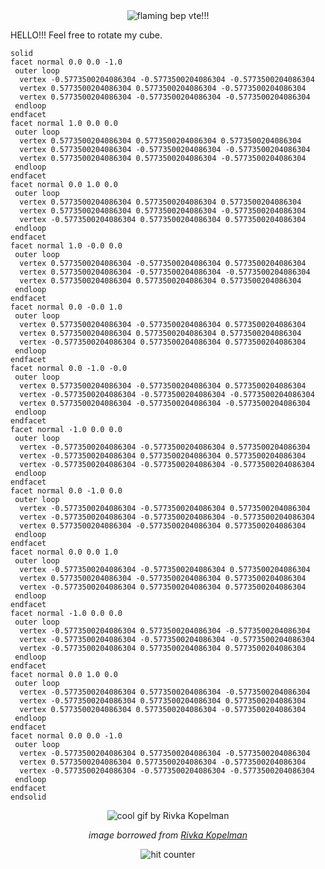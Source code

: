 <div align="center">
<img alt="flaming bep vte!!!" src="https://user-images.githubusercontent.com/8226605/166156954-253b8809-40aa-4657-9527-bbbd69f4cf30.gif" align="center">
</div>

HELLO!!! Feel free to rotate my cube.

```stl
solid
facet normal 0.0 0.0 -1.0
 outer loop
  vertex -0.5773500204086304 -0.5773500204086304 -0.5773500204086304
  vertex 0.5773500204086304 0.5773500204086304 -0.5773500204086304
  vertex 0.5773500204086304 -0.5773500204086304 -0.5773500204086304
 endloop
endfacet
facet normal 1.0 0.0 0.0
 outer loop
  vertex 0.5773500204086304 0.5773500204086304 0.5773500204086304
  vertex 0.5773500204086304 -0.5773500204086304 -0.5773500204086304
  vertex 0.5773500204086304 0.5773500204086304 -0.5773500204086304
 endloop
endfacet
facet normal 0.0 1.0 0.0
 outer loop
  vertex 0.5773500204086304 0.5773500204086304 0.5773500204086304
  vertex 0.5773500204086304 0.5773500204086304 -0.5773500204086304
  vertex -0.5773500204086304 0.5773500204086304 0.5773500204086304
 endloop
endfacet
facet normal 1.0 -0.0 0.0
 outer loop
  vertex 0.5773500204086304 -0.5773500204086304 0.5773500204086304
  vertex 0.5773500204086304 -0.5773500204086304 -0.5773500204086304
  vertex 0.5773500204086304 0.5773500204086304 0.5773500204086304
 endloop
endfacet
facet normal 0.0 -0.0 1.0
 outer loop
  vertex 0.5773500204086304 -0.5773500204086304 0.5773500204086304
  vertex 0.5773500204086304 0.5773500204086304 0.5773500204086304
  vertex -0.5773500204086304 0.5773500204086304 0.5773500204086304
 endloop
endfacet
facet normal 0.0 -1.0 -0.0
 outer loop
  vertex 0.5773500204086304 -0.5773500204086304 0.5773500204086304
  vertex -0.5773500204086304 -0.5773500204086304 -0.5773500204086304
  vertex 0.5773500204086304 -0.5773500204086304 -0.5773500204086304
 endloop
endfacet
facet normal -1.0 0.0 0.0
 outer loop
  vertex -0.5773500204086304 -0.5773500204086304 0.5773500204086304
  vertex -0.5773500204086304 0.5773500204086304 0.5773500204086304
  vertex -0.5773500204086304 -0.5773500204086304 -0.5773500204086304
 endloop
endfacet
facet normal 0.0 -1.0 0.0
 outer loop
  vertex -0.5773500204086304 -0.5773500204086304 0.5773500204086304
  vertex -0.5773500204086304 -0.5773500204086304 -0.5773500204086304
  vertex 0.5773500204086304 -0.5773500204086304 0.5773500204086304
 endloop
endfacet
facet normal 0.0 0.0 1.0
 outer loop
  vertex -0.5773500204086304 -0.5773500204086304 0.5773500204086304
  vertex 0.5773500204086304 -0.5773500204086304 0.5773500204086304
  vertex -0.5773500204086304 0.5773500204086304 0.5773500204086304
 endloop
endfacet
facet normal -1.0 0.0 0.0
 outer loop
  vertex -0.5773500204086304 0.5773500204086304 -0.5773500204086304
  vertex -0.5773500204086304 -0.5773500204086304 -0.5773500204086304
  vertex -0.5773500204086304 0.5773500204086304 0.5773500204086304
 endloop
endfacet
facet normal 0.0 1.0 0.0
 outer loop
  vertex -0.5773500204086304 0.5773500204086304 -0.5773500204086304
  vertex -0.5773500204086304 0.5773500204086304 0.5773500204086304
  vertex 0.5773500204086304 0.5773500204086304 -0.5773500204086304
 endloop
endfacet
facet normal 0.0 0.0 -1.0
 outer loop
  vertex -0.5773500204086304 0.5773500204086304 -0.5773500204086304
  vertex 0.5773500204086304 0.5773500204086304 -0.5773500204086304
  vertex -0.5773500204086304 -0.5773500204086304 -0.5773500204086304
 endloop
endfacet
endsolid
```


<div align="center">
<img alt="cool gif by Rivka Kopelman" src="https://user-images.githubusercontent.com/8226605/166156045-64546574-8624-4c3d-b78f-f45099f82ec6.gif" align="center">
 <p><i>image borrowed from <a href="https://rivka-kopelman.tumblr.com/">Rivka Kopelman</a></i></p>
</div>

<div align="center">
<p></p>
<img src="https://profile-counter.glitch.me/bepvte/count.svg" alt="hit counter" align="center">
</div>
